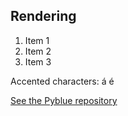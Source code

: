 <h2>Rendering</h2>
<ol>
<li>Item 1</li>
<li>Item 2</li>
<li>Item 3</li>
</ol>
<p>Accented characters: á é</p>
<p><a href="https://github.com/ialbert/pyblue">See the Pyblue repository</a></p>